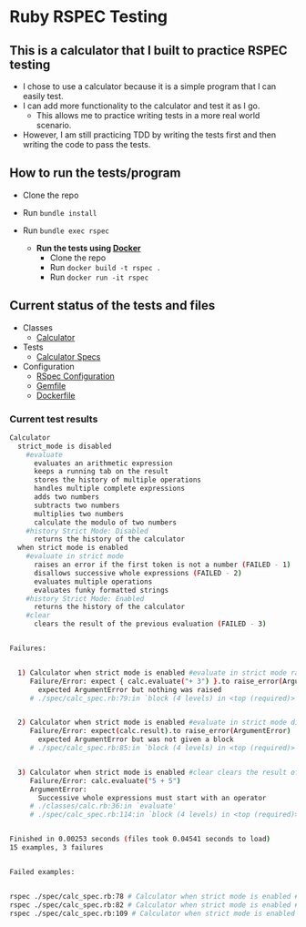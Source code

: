 # Ruby RSPEC Testing

## This is a calculator that I built to practice RSPEC testing

* I chose to use a calculator because it is a simple program that I can easily
  test.
* I can add more functionality to the calculator and test it as I go.
  * This allows me to practice writing tests in a more real world scenario.
* However, I am still practicing TDD by writing the tests first and then writing
  the code to pass the tests.

## How to run the tests/program

* Clone the repo
* Run `bundle install`
* Run `bundle exec rspec`

  * **Run the tests using [Docker](./Dockerfile)**
    * Clone the repo
    * Run `docker build -t rspec .`
    * Run `docker run -it rspec`

## Current status of the tests and files

* Classes
  * [Calculator](./classes/calc.rb)
* Tests
  * [Calculator Specs](./spec/calc_spec.rb)
* Configuration
  * [RSpec Configuration](./.rspec)
  * [Gemfile](./Gemfile)
  * [Dockerfile](./Dockerfile)

### Current test results

```sh
Calculator
  strict_mode is disabled
    #evaluate
      evaluates an arithmetic expression
      keeps a running tab on the result
      stores the history of multiple operations
      handles multiple complete expressions
      adds two numbers
      subtracts two numbers
      multiplies two numbers
      calculate the modulo of two numbers
    #history Strict Mode: Disabled
      returns the history of the calculator
  when strict mode is enabled
    #evaluate in strict mode
      raises an error if the first token is not a number (FAILED - 1)
      disallows successive whole expressions (FAILED - 2)
      evaluates multiple operations
      evaluates funky formatted strings
    #history Strict Mode: Enabled
      returns the history of the calculator
    #clear
      clears the result of the previous evaluation (FAILED - 3)


Failures:


  1) Calculator when strict mode is enabled #evaluate in strict mode raises an error if the first token is not a number
     Failure/Error: expect { calc.evaluate("+ 3") }.to raise_error(ArgumentError)
       expected ArgumentError but nothing was raised
     # ./spec/calc_spec.rb:79:in `block (4 levels) in <top (required)>'


  2) Calculator when strict mode is enabled #evaluate in strict mode disallows successive whole expressions
     Failure/Error: expect(calc.result).to raise_error(ArgumentError)
       expected ArgumentError but was not given a block
     # ./spec/calc_spec.rb:85:in `block (4 levels) in <top (required)>'


  3) Calculator when strict mode is enabled #clear clears the result of the previous evaluation
     Failure/Error: calc.evaluate("5 + 5")
     ArgumentError:
       Successive whole expressions must start with an operator
     # ./classes/calc.rb:36:in `evaluate'
     # ./spec/calc_spec.rb:114:in `block (4 levels) in <top (required)>'


Finished in 0.00253 seconds (files took 0.04541 seconds to load)
15 examples, 3 failures


Failed examples:


rspec ./spec/calc_spec.rb:78 # Calculator when strict mode is enabled #evaluate in strict mode raises an error if the first token is not a number
rspec ./spec/calc_spec.rb:82 # Calculator when strict mode is enabled #evaluate in strict mode disallows successive whole expressions
rspec ./spec/calc_spec.rb:109 # Calculator when strict mode is enabled #clear clears the result of the previous evaluation
```
